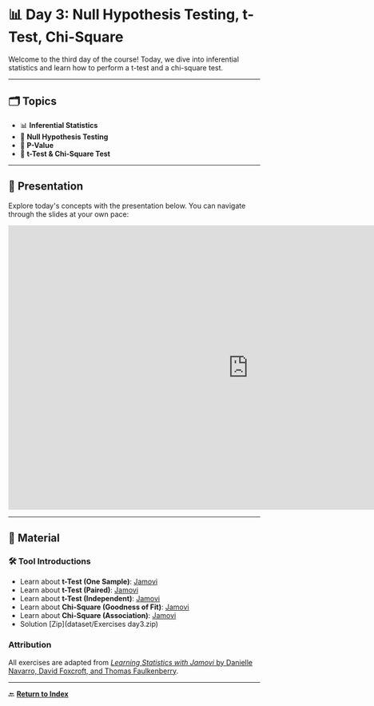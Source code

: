 # 📊 **Day 3: Null Hypothesis Testing, t-Test, Chi-Square**  

Welcome to the third day of the course! Today, we dive into inferential statistics and learn how to perform a t-test and a chi-square test.

---

## 🗂️ **Topics**

- 📊 **Inferential Statistics**  
- 🔎 **Null Hypothesis Testing**  
- 📐 **P-Value**  
- 🧮 **t-Test & Chi-Square Test**  

---

## 🎥 **Presentation**

Explore today's concepts with the presentation below. You can navigate through the slides at your own pace:  

<iframe src="https://docs.google.com/presentation/d/e/2PACX-1vSSpfSEfOSUlW342n-MJomjRtZC5hBoR-U_Jg2TogRV-640iyOVvEoqklQBCSQSiB0V-KgNBacQNVPc/embed?start=false&loop=false&delayms=3000" frameborder="0" width="960" height="569" allowfullscreen="true" mozallowfullscreen="true" webkitallowfullscreen="true"></iframe>

---

## 📂 **Material**

### **🛠️ Tool Introductions**  
- Learn about **t-Test (One Sample)**: [Jamovi](zeppo.md)  
- Learn about **t-Test (Paired)**: [Jamovi](chico.md)  
- Learn about **t-Test (Independent)**: [Jamovi](harpo.md)  
- Learn about **Chi-Square (Goodness of Fit)**: [Jamovi](randomness.md)  
- Learn about **Chi-Square (Association)**: [Jamovi](chapek9.md) 
- Solution [Zip](dataset/Exercises day3.zip) 

### **Attribution**
All exercises are adapted from [*Learning Statistics with Jamovi* by Danielle Navarro, David Foxcroft, and Thomas Faulkenberry](https://davidfoxcroft.github.io/lsj-book/Preface.html).  

---

🔙 **[Return to Index](index.md)**

